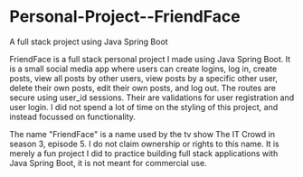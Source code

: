# Personal-Project--FriendFace
A full stack project using Java Spring Boot


FriendFace is a full stack personal project I made using Java Spring Boot. It is a small social media app where users can create logins, log in, create posts, view all posts by other users, view posts by a specific other user, delete their own posts, edit their own posts, and log out. The routes are secure using user_id sessions. Their are validations for user registration and user login. I did not spend a lot of time on the styling of this project, and instead focussed on functionality. 

The name "FriendFace" is a name used by the tv show The IT Crowd in season 3, episode 5. I do not claim ownership or rights to this name. It is merely a fun project I did to practice building full stack applications with Java Spring Boot, it is not meant for commercial use.
